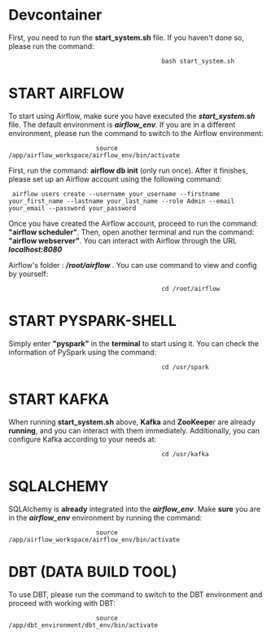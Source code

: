 # Devcontainer
First, you need to run the **start_system.sh** file. If you haven't done so, please run the command:

                                              bash start_system.sh

# START AIRFLOW
To start using Airflow, make sure you have executed the **_start_system.sh_** file. The default environment is **_airflow_env_**. If you are in a different environment, please run the command to switch to the Airflow environment:

                            source /app/airflow_workspace/airflow_env/bin/activate


First, run the command: **airflow db init** (only run once). After it finishes, please set up an Airflow account using the following command:


     airflow users create --username your_username --firstname your_first_name --lastname your_last_name --role Admin --email your_email --password your_password

Once you have created the Airflow account, proceed to run the command: **"airflow scheduler"**. Then, open another terminal and run the command: **"airflow webserver"**. You can interact with Airflow through the URL **_localhost:8080_**

Airflow's folder : **_/root/airflow_** . You can use command to view and config by yourself:

                                              cd /root/airflow 


# START PYSPARK-SHELL
Simply enter **"pyspark"** in the **terminal** to start using it. You can check the information of PySpark using the command:

                                              cd /usr/spark

# START KAFKA
When running **start_system.sh** above, **Kafka** and **ZooKeepe**r are already **running**, and you can interact with them immediately. Additionally, you can configure Kafka according to your needs at: 

                                              cd /usr/kafka

# SQLALCHEMY
SQLAlchemy is **already** integrated into the **_airflow_env_**. Make **sure** you are in the **_airflow_env_** environment by running the command:

                            source /app/airflow_workspace/airflow_env/bin/activate

# DBT (DATA BUILD TOOL)
To use DBT, please run the command to switch to the DBT environment and proceed with working with DBT:

                            source /app/dbt_environment/dbt_env/bin/activate
